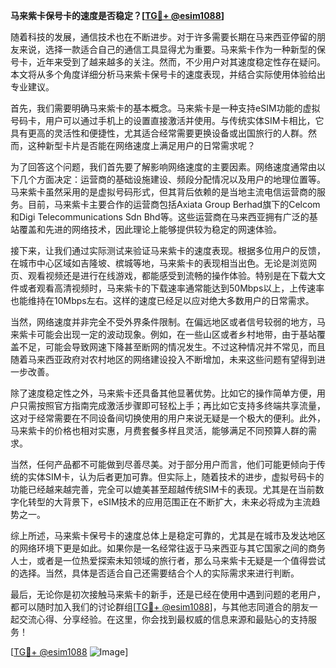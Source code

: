 **马来紫卡保号卡的速度是否稳定？[[TG💪+ @esim1088](https://t.me/s/esim1088)]**

随着科技的发展，通信技术也在不断进步。对于许多需要长期在马来西亚停留的朋友来说，选择一款适合自己的通信工具显得尤为重要。马来紫卡作为一种新型的保号卡，近年来受到了越来越多的关注。然而，不少用户对其速度稳定性存在疑问。本文将从多个角度详细分析马来紫卡保号卡的速度表现，并结合实际使用体验给出专业建议。

首先，我们需要明确马来紫卡的基本概念。马来紫卡是一种支持eSIM功能的虚拟号码卡，用户可以通过手机上的设置直接激活并使用。与传统实体SIM卡相比，它具有更高的灵活性和便捷性，尤其适合经常需要更换设备或出国旅行的人群。然而，这种新型卡片是否能在网络速度上满足用户的日常需求呢？

为了回答这个问题，我们首先要了解影响网络速度的主要因素。网络速度通常由以下几个方面决定：运营商的基础设施建设、频段分配情况以及用户的地理位置等。马来紫卡虽然采用的是虚拟号码形式，但其背后依赖的是当地主流电信运营商的服务。目前，马来紫卡主要合作的运营商包括Axiata Group Berhad旗下的Celcom和Digi Telecommunications Sdn Bhd等。这些运营商在马来西亚拥有广泛的基站覆盖和先进的网络技术，因此理论上能够提供较为稳定的网速体验。

接下来，让我们通过实际测试来验证马来紫卡的速度表现。根据多位用户的反馈，在城市中心区域如吉隆坡、槟城等地，马来紫卡的表现相当出色。无论是浏览网页、观看视频还是进行在线游戏，都能感受到流畅的操作体验。特别是在下载大文件或者观看高清视频时，马来紫卡的下载速率通常能达到50Mbps以上，上传速率也能维持在10Mbps左右。这样的速度已经足以应对绝大多数用户的日常需求。

当然，网络速度并非完全不受外界条件限制。在偏远地区或者信号较弱的地方，马来紫卡可能会出现一定的波动现象。例如，在一些山区或者乡村地带，由于基站覆盖不足，可能会导致网速下降甚至断网的情况发生。不过这种情况并不常见，而且随着马来西亚政府对农村地区的网络建设投入不断增加，未来这些问题有望得到进一步改善。

除了速度稳定性之外，马来紫卡还具备其他显著优势。比如它的操作简单方便，用户只需按照官方指南完成激活步骤即可轻松上手；再比如它支持多终端共享流量，这对于经常需要在不同设备间切换使用的用户来说无疑是一个极大的便利。此外，马来紫卡的价格也相对实惠，月费套餐多样且灵活，能够满足不同预算人群的需求。

当然，任何产品都不可能做到尽善尽美。对于部分用户而言，他们可能更倾向于传统的实体SIM卡，认为后者更加可靠。但实际上，随着技术的进步，虚拟号码卡的功能已经越来越完善，完全可以媲美甚至超越传统SIM卡的表现。尤其是在当前数字化转型的大背景下，eSIM技术的应用范围正在不断扩大，未来必将成为主流趋势之一。

综上所述，马来紫卡保号卡的速度总体上是稳定可靠的，尤其是在城市及发达地区的网络环境下更是如此。如果你是一名经常往返于马来西亚与其它国家之间的商务人士，或者是一位热爱探索未知领域的旅行者，那么马来紫卡无疑是一个值得尝试的选择。当然，具体是否适合自己还需要结合个人的实际需求来进行判断。

最后，无论你是初次接触马来紫卡的新手，还是已经在使用中遇到问题的老用户，都可以随时加入我们的讨论群组[[TG💪+ @esim1088](https://t.me/s/esim1088)]，与其他志同道合的朋友一起交流心得、分享经验。在这里，你会找到最权威的信息来源和最贴心的支持服务！

[[TG💪+ @esim1088](https://t.me/s/esim1088) ![Image](https://i.postimg.cc/4NQfJmqS/Snipaste-2025-05-13-00-14-12.png)]